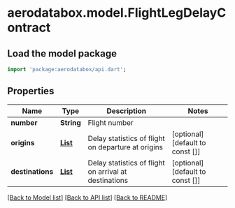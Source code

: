 # aerodatabox.model.FlightLegDelayContract

## Load the model package
```dart
import 'package:aerodatabox/api.dart';
```

## Properties
Name | Type | Description | Notes
------------ | ------------- | ------------- | -------------
**number** | **String** | Flight number | 
**origins** | [**List<FlightDelayContract>**](FlightDelayContract.md) | Delay statistics of flight on departure at origins | [optional] [default to const []]
**destinations** | [**List<FlightDelayContract>**](FlightDelayContract.md) | Delay statistics of flight on arrival at destinations | [optional] [default to const []]

[[Back to Model list]](../README.md#documentation-for-models) [[Back to API list]](../README.md#documentation-for-api-endpoints) [[Back to README]](../README.md)


